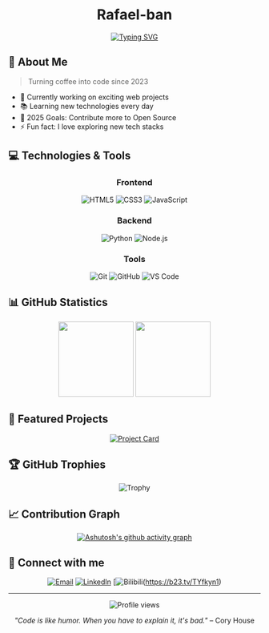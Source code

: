 <div align="center">
  
# Rafael-ban
  
[![Typing SVG](https://readme-typing-svg.herokuapp.com?font=Fira+Code&pause=1000&color=36BCF7&center=true&vCenter=true&width=435&lines=Full+Stack+Developer;Always+learning%2C+always+growing;Passionate+about+technology)](https://git.io/typing-svg)

</div>

## 🌈 About Me 

> Turning coffee into code since 2023

- 🔭 Currently working on exciting web projects
- 📚 Learning new technologies every day
- 🎯 2025 Goals: Contribute more to Open Source
- ⚡ Fun fact: I love exploring new tech stacks

## 💻 Technologies & Tools

<div align="center">

### Frontend
![HTML5](https://img.shields.io/badge/HTML5-%23E34F26.svg?style=flat-square&logo=html5&logoColor=white)
![CSS3](https://img.shields.io/badge/CSS3-%231572B6.svg?style=flat-square&logo=css3&logoColor=white)
![JavaScript](https://img.shields.io/badge/JavaScript-%23323330.svg?style=flat-square&logo=javascript&logoColor=%23F7DF1E)

### Backend
![Python](https://img.shields.io/badge/Python-3670A0?style=flat-square&logo=python&logoColor=ffdd54)
![Node.js](https://img.shields.io/badge/Node.js-6DA55F?style=flat-square&logo=node.js&logoColor=white)

### Tools
![Git](https://img.shields.io/badge/Git-%23F05033.svg?style=flat-square&logo=git&logoColor=white)
![GitHub](https://img.shields.io/badge/GitHub-%23121011.svg?style=flat-square&logo=github&logoColor=white)
![VS Code](https://img.shields.io/badge/VS%20Code-0078d7.svg?style=flat-square&logo=visual-studio-code&logoColor=white)

</div>

## 📊 GitHub Statistics

<div align="center">
  <img height="150em" src="https://github-readme-stats.vercel.app/api?username=Rafael-ban&show_icons=true&theme=transparent&include_all_commits=true&count_private=true&hide_border=true"/>
  <img height="150em" src="https://github-readme-stats.vercel.app/api/top-langs/?username=Rafael-ban&layout=compact&langs_count=7&theme=transparent&hide_border=true"/>
</div>

## 🌟 Featured Projects

<div align="center">

[![Project Card](https://github-readme-stats.vercel.app/api/pin/?username=Rafael-ban&repo=your-repo-name&theme=transparent&hide_border=true)](https://github.com/Rafael-ban/your-repo-name)

</div>

## 🏆 GitHub Trophies

<div align="center">

![Trophy](https://github-profile-trophy.vercel.app/?username=Rafael-ban&theme=nord&column=7&no-frame=true&no-bg=true)

</div>

## 📈 Contribution Graph

<div align="center">

[![Ashutosh's github activity graph](https://github-readme-activity-graph.vercel.app/graph?username=Rafael-ban&theme=tokyo-night&hide_border=true)](https://github.com/ashutosh00710/github-readme-activity-graph)

</div>

## 🤝 Connect with me

<div align="center">
  
[![Email](https://img.shields.io/badge/Email-D14836?style=for-the-badge&logo=gmail&logoColor=white)](mailto:gdblzx2005@gmail.com)
[![LinkedIn](https://img.shields.io/badge/LinkedIn-0077B5?style=for-the-badge&logo=linkedin&logoColor=white)](https://linkedin.com/in/your-profile)
[![Bilibili](https://img.shields.io/badge/哔哩哔哩-00A1D6?logo=bilibili&logoColor=white&label=我的频道)(https://b23.tv/TYfkyn1)

</div>

---

<div align="center">
  <img src="https://komarev.com/ghpvc/?username=Rafael-ban&style=flat-square&color=blue" alt="Profile views"/>
  
  _"Code is like humor. When you have to explain it, it's bad."_ – Cory House
</div>